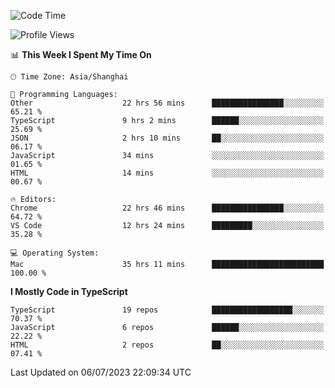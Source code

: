 <!--START_SECTION:waka-->
![Code Time](http://img.shields.io/badge/Code%20Time-4%2C755%20hrs%2025%20mins-blue)

![Profile Views](http://img.shields.io/badge/Profile%20Views-0-blue)

📊 **This Week I Spent My Time On** 

```text
🕑︎ Time Zone: Asia/Shanghai

💬 Programming Languages: 
Other                    22 hrs 56 mins      ████████████████░░░░░░░░░   65.21 % 
TypeScript               9 hrs 2 mins        ██████░░░░░░░░░░░░░░░░░░░   25.69 % 
JSON                     2 hrs 10 mins       ██░░░░░░░░░░░░░░░░░░░░░░░   06.17 % 
JavaScript               34 mins             ░░░░░░░░░░░░░░░░░░░░░░░░░   01.65 % 
HTML                     14 mins             ░░░░░░░░░░░░░░░░░░░░░░░░░   00.67 % 

🔥 Editors: 
Chrome                   22 hrs 46 mins      ████████████████░░░░░░░░░   64.72 % 
VS Code                  12 hrs 24 mins      █████████░░░░░░░░░░░░░░░░   35.28 % 

💻 Operating System: 
Mac                      35 hrs 11 mins      █████████████████████████   100.00 % 
```

**I Mostly Code in TypeScript** 

```text
TypeScript               19 repos            ██████████████████░░░░░░░   70.37 % 
JavaScript               6 repos             ██████░░░░░░░░░░░░░░░░░░░   22.22 % 
HTML                     2 repos             ██░░░░░░░░░░░░░░░░░░░░░░░   07.41 % 
```




 Last Updated on 06/07/2023 22:09:34 UTC
<!--END_SECTION:waka-->
